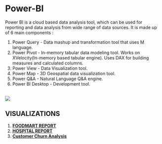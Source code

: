 # Power-BI
Power BI is a cloud based data analysis tool, which can be used for reporting and data analysis from wide range of data sources.
It is made up of 6 main components : 
<ol>
  <li> Power Query - Data mashup and transformation tool that uses M language.</li>
  <li> Power Pivot - In-memory tabular data modeling tool. Works on XVelocity(In-memory based tabular engine). 
                     Uses DAX for building measures and calculated columns.</li>
  <li> Power View - Data Visualization tool.</li>
  <li> Power Map - 3D Geospatial data visualization tool. </li>
  <li> Power Q&A - Natural Language Q&A engine. </li>
  <li> Power BI Desktop - Development tool. </li>
</ol>
<br>
<img src ='https://github.com/murphy999/Power-BI/blob/master/Viz.%20Cheat%20Sheet.jpg' />

<h2>VISUALIZATIONS</h2>
<ol>
  <li>
    <a href="https://app.powerbi.com/view?r=eyJrIjoiNjVjNmE3MTAtZjlhNS00YjA2LTkwNzgtY2UyNmI0Y2ExOTIxIiwidCI6IjMzNDQwZmM2LWI3YzctNDEyYy1iYjczLTBlNzBiMDE5OGQ1YSIsImMiOjh9">
      <strong> FOODMART REPORT </strong>
    </a>
  </li>
  <li>
    <a href="https://app.powerbi.com/view?r=eyJrIjoiZmJjNzUwMGEtY2FhMy00NjQyLThiMmMtZmY0NDMxZjQ3YTg3IiwidCI6IjMzNDQwZmM2LWI3YzctNDEyYy1iYjczLTBlNzBiMDE5OGQ1YSIsImMiOjh9">
      <strong> HOSPITAL REPORT </strong>
    </a>
  </li>
  <li>
    <a href="https://app.powerbi.com/view?r=eyJrIjoiMWZhMjA5MTYtZjBkMy00ZmM4LWJhYWQtYjZlZDgwNTZjM2Q4IiwidCI6IjMzNDQwZmM2LWI3YzctNDEyYy1iYjczLTBlNzBiMDE5OGQ1YSIsImMiOjh9&pageName=ReportSection983569771387abed080c">
      <strong> Customer Churn Analysis </strong>
    </a>
  </li>
</ol>
